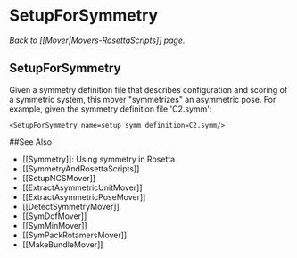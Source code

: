 # SetupForSymmetry
*Back to [[Mover|Movers-RosettaScripts]] page.*
## SetupForSymmetry

Given a symmetry definition file that describes configuration and scoring of a symmetric system, this mover "symmetrizes" an asymmetric pose. For example, given the symmetry definition file 'C2.symm':

```
<SetupForSymmetry name=setup_symm definition=C2.symm/>
```

##See Also

* [[Symmetry]]: Using symmetry in Rosetta
* [[SymmetryAndRosettaScripts]]
* [[SetupNCSMover]]
* [[ExtractAsymmetricUnitMover]]
* [[ExtractAsymmetricPoseMover]]
* [[DetectSymmetryMover]]
* [[SymDofMover]]
* [[SymMinMover]]
* [[SymPackRotamersMover]]
* [[MakeBundleMover]]
